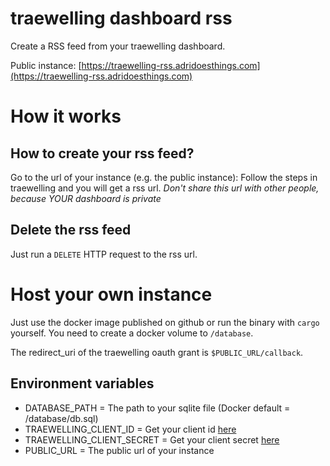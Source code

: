 # traewelling dashboard rss

Create a RSS feed from your traewelling dashboard.

Public instance: [https://traewelling-rss.adridoesthings.com](https://traewelling-rss.adridoesthings.com)

# How it works
## How to create your rss feed?
Go to the url of your instance (e.g. the public instance): Follow the steps in traewelling and you will get a rss url. *Don't share this url with other people, because YOUR dashboard is private*

## Delete the rss feed
Just run a `DELETE` HTTP request to the rss url.

# Host your own instance
Just use the docker image published on github or run the binary with `cargo` yourself. You need to create a docker volume to `/database`.

The redirect_uri of the traewelling oauth grant is `$PUBLIC_URL/callback`.

## Environment variables
- DATABASE_PATH = The path to your sqlite file (Docker default = /database/db.sql)
- TRAEWELLING_CLIENT_ID = Get your client id [here](https://traewelling.de/settings/applications)
- TRAEWELLING_CLIENT_SECRET = Get your client secret [here](https://traewelling.de/settings/applications)
- PUBLIC_URL = The public url of your instance